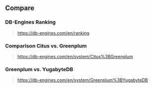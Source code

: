 ## Compare
### DB-Engines Ranking
> https://db-engines.com/en/ranking
### Comparison Citus vs. Greenplum
> https://db-engines.com/en/system/Citus%3BGreenplum
### Greenplum vs. YugabyteDB
> https://db-engines.com/en/system/Greenplum%3BYugabyteDB
